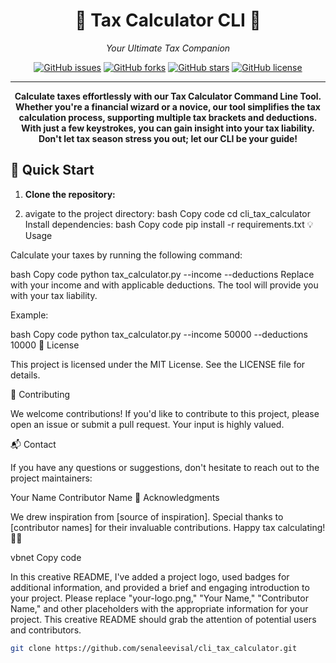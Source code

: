 

<h1 align="center">🧮 Tax Calculator CLI 🧮</h1>

<p align="center">
  <em>Your Ultimate Tax Companion</em>
</p>

<div align="center">
  <a href="https://github.com/senaleevisal/cli_tax_calculator/issues"><img alt="GitHub issues" src="https://img.shields.io/github/issues/senaleevisal/cli_tax_calculator"></a>
  <a href="https://github.com/senaleevisal/cli_tax_calculator/network"><img alt="GitHub forks" src="https://img.shields.io/github/forks/senaleevisal/cli_tax_calculator"></a>
  <a href="https://github.com/senaleevisal/cli_tax_calculator/stargazers"><img alt="GitHub stars" src="https://img.shields.io/github/stars/senaleevisal/cli_tax_calculator"></a>
  <a href="https://github.com/senaleevisal/cli_tax_calculator/blob/master/LICENSE"><img alt="GitHub license" src="https://img.shields.io/github/license/senaleevisal/cli_tax_calculator"></a>
</div>

---

<p align="center">
  <b>Calculate taxes effortlessly with our Tax Calculator Command Line Tool. Whether you're a financial wizard or a novice, our tool simplifies the tax calculation process, supporting multiple tax brackets and deductions. With just a few keystrokes, you can gain insight into your tax liability. Don't let tax season stress you out; let our CLI be your guide!</b>
</p>

## 🚀 Quick Start

1. **Clone the repository:**

2. avigate to the project directory:
bash
Copy code
cd cli_tax_calculator
Install dependencies:
bash
Copy code
pip install -r requirements.txt
💡 Usage

Calculate your taxes by running the following command:

bash
Copy code
python tax_calculator.py --income <income> --deductions <deductions>
Replace <income> with your income and <deductions> with applicable deductions. The tool will provide you with your tax liability.

Example:

bash
Copy code
python tax_calculator.py --income 50000 --deductions 10000
📝 License

This project is licensed under the MIT License. See the LICENSE file for details.

🤝 Contributing

We welcome contributions! If you'd like to contribute to this project, please open an issue or submit a pull request. Your input is highly valued.

📬 Contact

If you have any questions or suggestions, don't hesitate to reach out to the project maintainers:

Your Name
Contributor Name
🙏 Acknowledgments

We drew inspiration from [source of inspiration].
Special thanks to [contributor names] for their invaluable contributions.
Happy tax calculating! 🧾🔢

vbnet
Copy code

In this creative README, I've added a project logo, used badges for additional information, and provided a brief and engaging introduction to your project. Please replace "your-logo.png," "Your Name," "Contributor Name," and other placeholders with the appropriate information for your project. This creative README should grab the attention of potential users and contributors.

   ```bash
   git clone https://github.com/senaleevisal/cli_tax_calculator.git
